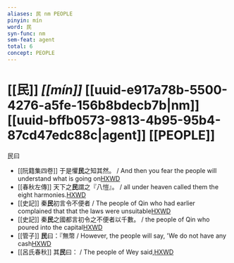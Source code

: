 ```yaml
---
aliases: 民 nm PEOPLE
pinyin: mín
word: 民
syn-func: nm
sem-feat: agent
total: 6
concept: PEOPLE 
---
```

# [[民]] *[[mín]]*  [[uuid-e917a78b-5500-4276-a5fe-156b8bdecb7b|nm]] [[uuid-bffb0573-9813-4b95-95b4-87cd47edc88c|agent]] [[PEOPLE]]
民曰
 - [[阮籍集四卷]] 于是懼**民**之知其然。 / And then you fear the people will understand what is going on[HXWD](https://hxwd.org/textview.html?location=CH2b1558_CHANT_004-21a.19)
 - [[春秋左傳]] 天下之**民**謂之『八愷』。 / all under heaven called them the eight harmonies.[HXWD](https://hxwd.org/textview.html?location=KR1e0001_tls_006-385a.8)
 - [[史記]] 秦**民**初言令不便者 / The people of Qin who had earlier complained that that the laws were unsuitable[HXWD](https://hxwd.org/textview.html?location=KR2a0001_tls_068-6a.23)
 - [[史記]] 秦**民**之國都言初令之不便者以千數。 / the people of Qin who poured into the capital[HXWD](https://hxwd.org/textview.html?location=KR2a0001_tls_068-6a.3)
 - [[管子]] **民**曰：『無幣 / However, the people will say, 'We do not have any cash[HXWD](https://hxwd.org/textview.html?location=KR3c0001_tls_022-190a.6)
 - [[呂氏春秋]] 其**民**曰： / The people of Wey said,[HXWD](https://hxwd.org/textview.html?location=KR3j0009_tls_011-15a.5)